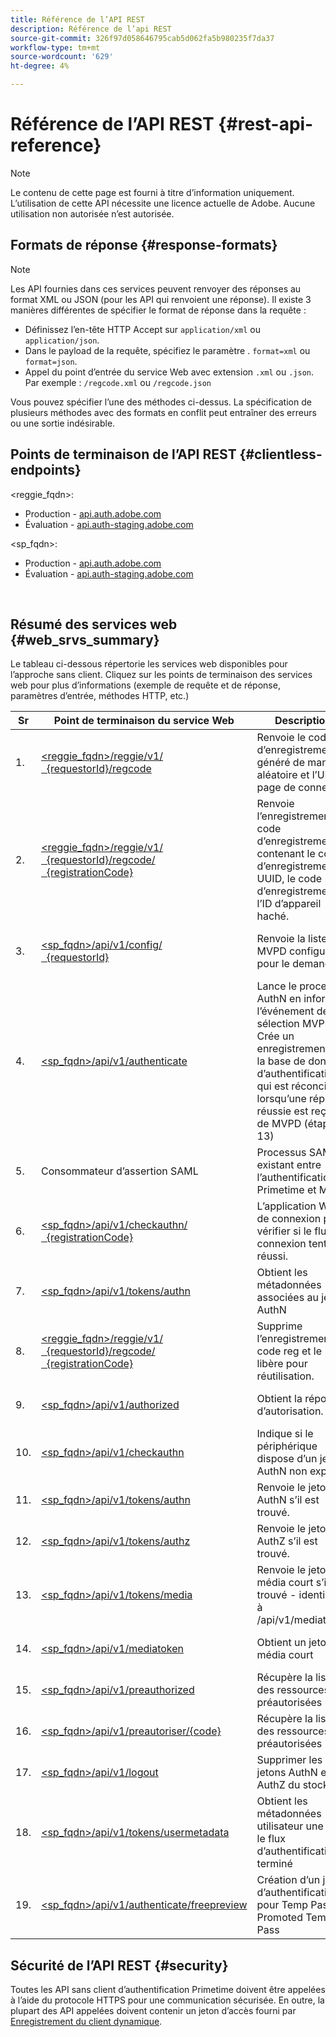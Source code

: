 ```yaml
---
title: Référence de l’API REST
description: Référence de l’api REST
source-git-commit: 326f97d058646795cab5d062fa5b980235f7da37
workflow-type: tm+mt
source-wordcount: '629'
ht-degree: 4%

---
```



# Référence de l’API REST {#rest-api-reference}

>[!NOTE]
>
>Le contenu de cette page est fourni à titre d’information uniquement. L’utilisation de cette API nécessite une licence actuelle de Adobe. Aucune utilisation non autorisée n’est autorisée.

## Formats de réponse {#response-formats}


>[!NOTE]
>
> Les API fournies dans ces services peuvent renvoyer des réponses au format XML ou JSON (pour les API qui renvoient une réponse). Il existe 3 manières différentes de spécifier le format de réponse dans la requête :
>
>* Définissez l’en-tête HTTP Accept sur `application/xml` ou `application/json`.
>* Dans le payload de la requête, spécifiez le paramètre . `format=xml` ou `format=json`.
>* Appel du point d’entrée du service Web avec extension `.xml` ou `.json`. Par exemple : `/regcode.xml` ou `/regcode.json`
>
>Vous pouvez spécifier l’une des méthodes ci-dessus. La spécification de plusieurs méthodes avec des formats en conflit peut entraîner des erreurs ou une sortie indésirable.

## Points de terminaison de l’API REST {#clientless-endpoints}

&lt;reggie_fqdn>:

* Production - [api.auth.adobe.com](http://api.auth.adobe.com/)
* Évaluation - [api.auth-staging.adobe.com](http://api.auth-staging.adobe.com/)

&lt;sp_fqdn>:

* Production - [api.auth.adobe.com](http://api.auth.adobe.com/)
* Évaluation - [api.auth-staging.adobe.com](http://api.auth-staging.adobe.com/)

</br>


## Résumé des services web {#web_srvs_summary}

Le tableau ci-dessous répertorie les services web disponibles pour l’approche sans client. Cliquez sur les points de terminaison des services web pour plus d’informations (exemple de requête et de réponse, paramètres d’entrée, méthodes HTTP, etc.)


| Sr | Point de terminaison du service Web | Description | <!--[Diag.  </br>Ref](http://tve.helpdocsonline.com/api-reference-v2-test#illustration)-->. | Hébergé à | Appelé par |
| --- | --- | --- | --- | --- | --- |
| 1. | [&lt;reggie_fqdn>/reggie/v1/  </br>  {requestorId}/regcode](/help/authentication/registration-code-request.md) | Renvoie le code d’enregistrement généré de manière aléatoire et l’URI de page de connexion | 2 | Adobe  </br>Service Reg Code | Appareil dynamique |
| 2. | [&lt;reggie_fqdn>/reggie/v1/  </br>  {requestorId}/regcode/  </br>  {registrationCode}](/help/authentication/return-registration-record.md) | Renvoie l’enregistrement du code d’enregistrement contenant le code d’enregistrement UUID, le code d’enregistrement et l’ID d’appareil haché. | 8 | Adobe  </br>Service Reg Code | Authentification Primetime |
| 3. | [&lt;sp_fqdn>/api/v1/config/  </br>  {requestorId}](/help/authentication/provide-mvpd-list.md) | Renvoie la liste des MVPD configurés pour le demandeur | 5 | Adobe  </br>Primetime  </br>authentication  </br>Service | Connexion  </br>Web  </br>Application |
| 4. | [&lt;sp_fqdn>/api/v1/authenticate](/help/authentication/initiate-authentication.md) | Lance le processus AuthN en informant l’événement de sélection MVPD. Crée un enregistrement sur la base de données d’authentification, qui est réconcilié lorsqu’une réponse réussie est reçue de MVPD (étape 13) | 7 | Adobe  </br>Primetime  </br>authentication  </br>Service | Connexion  </br>Web  </br>Application |
| 5. | Consommateur d’assertion SAML | Processus SAML existant entre l’authentification Primetime et MVPD | 13 | Primetime  </br>authentication  </br>Service | Authentification Primetime |
| 6. | [&lt;sp_fqdn>/api/v1/checkauthn/  </br>  {registrationCode}](/help/authentication/check-authentication-flow-by-second-screen-web-app.md) | L’application Web de connexion peut vérifier si le flux de connexion tenté a réussi. |  | Primetime  </br>authentication   </br>Service | Connexion   </br>Web   </br>Application |
| 7. | [&lt;sp_fqdn>/api/v1/tokens/authn](/help/authentication/retrieve-authentication-token.md) | Obtient les métadonnées associées au jeton AuthN | 15 | Primetime  </br>authentication  </br>Service | Appareil dynamique |
| 8. | [&lt;reggie_fqdn>/reggie/v1/  </br>  {requestorId}/regcode/  </br>  {registrationCode}](/help/authentication/delete-registration-record.md) | Supprime l’enregistrement du code reg et le libère pour réutilisation. | 16 | Adobe  </br>Service Reg Code | Authentification Primetime |
| 9. | [&lt;sp_fqdn>/api/v1/authorized](/help/authentication/initiate-authorization.md) | Obtient la réponse d’autorisation. | 17 | Primetime  </br>authentication  </br>Service | Appareil dynamique |
| 10. | [&lt;sp_fqdn>/api/v1/checkauthn](/help/authentication/check-authentication-token.md) | Indique si le périphérique dispose d’un jeton AuthN non expiré. |  | Primetime  </br>authentication  </br>Service | Appareil dynamique |
| 11. | [&lt;sp_fqdn>/api/v1/tokens/authn](/help/authentication/retrieve-authentication-token.md) | Renvoie le jeton AuthN s’il est trouvé. |  | Primetime  </br>authentication  </br>Service | Appareil dynamique |
| 12. | [&lt;sp_fqdn>/api/v1/tokens/authz](/help/authentication/retrieve-authorization-token.md) | Renvoie le jeton AuthZ s’il est trouvé. |  | Primetime  </br>authentication  </br>Service | Appareil dynamique |
| 13. | [&lt;sp_fqdn>/api/v1/tokens/media](/help/authentication/obtain-short-media-token.md) | Renvoie le jeton de média court s’il est trouvé - identique à /api/v1/mediatoken |  | Primetime  </br>authentication  </br>Service | Appareil dynamique |
| 14. | [&lt;sp_fqdn>/api/v1/mediatoken](/help/authentication/obtain-short-media-token.md) | Obtient un jeton de média court |  | Primetime  </br>authentication  </br>Service | Appareil dynamique |
| 15. | [&lt;sp_fqdn>/api/v1/preauthorized](/help/authentication/retrieve-list-of-preauthorized-resources.md) | Récupère la liste des ressources préautorisées |  | Primetime  </br>authentication  </br>Service | Appareil dynamique |
| 16. | [&lt;sp_fqdn>/api/v1/preautoriser/{code}](/help/authentication/retrieve-list-of-preauthorized-resources-by-second-screen-web-app.md) | Récupère la liste des ressources préautorisées |  | Primetime  </br>authentication  </br>Service | Application Web de connexion |
| 17. | [&lt;sp_fqdn>/api/v1/logout](/help/authentication/initiate-logout.md) | Supprimer les jetons AuthN et AuthZ du stockage |  | Primetime  </br>authentication   </br>Service | Appareil dynamique |
| 18. | [&lt;sp_fqdn>/api/v1/tokens/usermetadata](/help/authentication/user-metadata.md) | Obtient les métadonnées utilisateur une fois le flux d’authentification terminé | N/A | N/A | Appareil dynamique |
| 19. | [&lt;sp_fqdn>/api/v1/authenticate/freepreview](/help/authentication/free-preview-for-temp-pass-and-promotional-temp-pass.md) | Création d’un jeton d’authentification pour Temp Pass ou Promoted Temp Pass | N/A | Primetime  </br>authentication  </br>Service | Appareil dynamique |


## Sécurité de l’API REST {#security}

Toutes les API sans client d’authentification Primetime doivent être appelées à l’aide du protocole HTTPS pour une communication sécurisée. En outre, la plupart des API appelées doivent contenir un jeton d’accès fourni par [Enregistrement du client dynamique](/help/authentication/dynamic-client-registration.md).

